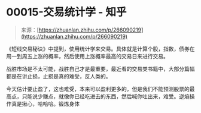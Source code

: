 <!--yml
category: 交易
date: 2023-09-17 20:00:47
-->

# 00015-交易统计学 - 知乎

> 来源：[https://zhuanlan.zhihu.com/p/266090219](https://zhuanlan.zhihu.com/p/266090219)

《短线交易秘诀》中提到，使用统计学来交易。具体就是计算个股，指数，债券在周一到周五上涨的概率，然后使用上涨概率最高的交易日来进行交易。

战胜市场是不太可能，战胜自己才是最重要，最近看的交易类书籍中，大部分篇幅都是在讲止损，止损是真的难受，反人类的。

今天估计要止盈了，这也难受，本来可以盈利更多的，但是我们不能预测股票的最高点，只能说少赚点，就像你已经吃进去的东西，然后喊你吐出来，难受。逆熵操作真是揪心，哈哈哈。锻炼身体